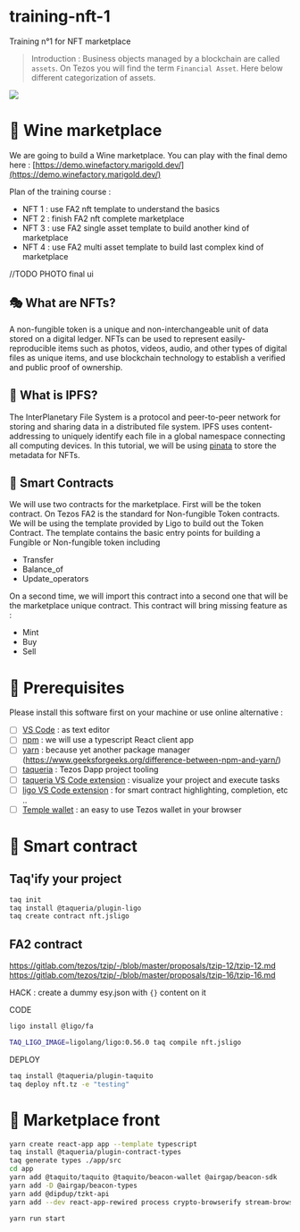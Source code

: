 # training-nft-1

Training n°1 for NFT marketplace

> Introduction : Business objects managed by a blockchain are called `assets`. On Tezos you will find the term `Financial Asset`.
> Here below different categorization of assets.

![](http://jingculturecommerce.com/wp-content/uploads/2021/03/nft-assets-1024x614.jpg)

<PHOTO hacker wine here>

# :wine_glass: Wine marketplace

We are going to build a Wine marketplace.
You can play with the final demo here : [https://demo.winefactory.marigold.dev/](https://demo.winefactory.marigold.dev/)

Plan of the training course :

- NFT 1 : use FA2 nft template to understand the basics
- NFT 2 : finish FA2 nft complete marketplace
- NFT 3 : use FA2 single asset template to build another kind of marketplace
- NFT 4 : use FA2 multi asset template to build last complex kind of marketplace

//TODO PHOTO final ui

## :performing_arts: What are NFTs?

A non-fungible token is a unique and non-interchangeable unit of data stored on a digital ledger. NFTs can be used to represent easily-reproducible items such as photos, videos, audio, and other types of digital files as unique items, and use blockchain technology to establish a verified and public proof of ownership.

## :open_file_folder: What is IPFS?

The InterPlanetary File System is a protocol and peer-to-peer network for storing and sharing data in a distributed file system. IPFS uses content-addressing to uniquely identify each file in a global namespace connecting all computing devices. In this tutorial, we will be using [pinata](https://www.pinata.cloud/) to store the metadata for NFTs.

## :scroll: Smart Contracts

We will use two contracts for the marketplace. First will be the token contract. On Tezos FA2 is the standard for Non-fungible Token contracts. We will be using the template provided by Ligo to build out the Token Contract. The template contains the basic entry points for building a Fungible or Non-fungible token including

- Transfer
- Balance_of
- Update_operators

On a second time, we will import this contract into a second one that will be the marketplace unique contract. This contract will bring missing feature as :

- Mint
- Buy
- Sell

# :memo: Prerequisites

Please install this software first on your machine or use online alternative :

- [ ] [VS Code](https://code.visualstudio.com/download) : as text editor
- [ ] [npm](https://nodejs.org/en/download/) : we will use a typescript React client app
- [ ] [yarn](https://classic.yarnpkg.com/lang/en/docs/install/#windows-stable) : because yet another package manager (https://www.geeksforgeeks.org/difference-between-npm-and-yarn/)
- [ ] [taqueria](https://github.com/ecadlabs/taqueria) : Tezos Dapp project tooling
- [ ] [taqueria VS Code extension](https://marketplace.visualstudio.com/items?itemName=ecadlabs.taqueria-vscode) : visualize your project and execute tasks
- [ ] [ligo VS Code extension](https://marketplace.visualstudio.com/items?itemName=ligolang-publish.ligo-vscode) : for smart contract highlighting, completion, etc ..
- [ ] [Temple wallet](https://templewallet.com/) : an easy to use Tezos wallet in your browser

# :scroll: Smart contract

## Taq'ify your project

```bash
taq init
taq install @taqueria/plugin-ligo
taq create contract nft.jsligo
```

## FA2 contract

https://gitlab.com/tezos/tzip/-/blob/master/proposals/tzip-12/tzip-12.md
https://gitlab.com/tezos/tzip/-/blob/master/proposals/tzip-16/tzip-16.md

HACK : create a dummy esy.json with `{}` content on it

CODE

```bash
ligo install @ligo/fa

TAQ_LIGO_IMAGE=ligolang/ligo:0.56.0 taq compile nft.jsligo
```

DEPLOY

```bash
taq install @taqueria/plugin-taquito
taq deploy nft.tz -e "testing"
```

# :construction_worker: Marketplace front

```bash
yarn create react-app app --template typescript
taq install @taqueria/plugin-contract-types
taq generate types ./app/src
cd app
yarn add @taquito/taquito @taquito/beacon-wallet @airgap/beacon-sdk
yarn add -D @airgap/beacon-types
yarn add @dipdup/tzkt-api
yarn add --dev react-app-rewired process crypto-browserify stream-browserify assert stream-http https-browserify os-browserify url path-browserify

yarn run start
```
